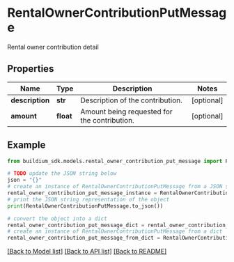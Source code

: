 # RentalOwnerContributionPutMessage

Rental owner contribution detail

## Properties

Name | Type | Description | Notes
------------ | ------------- | ------------- | -------------
**description** | **str** | Description of the contribution. | [optional] 
**amount** | **float** | Amount being requested for the contribution. | [optional] 

## Example

```python
from buildium_sdk.models.rental_owner_contribution_put_message import RentalOwnerContributionPutMessage

# TODO update the JSON string below
json = "{}"
# create an instance of RentalOwnerContributionPutMessage from a JSON string
rental_owner_contribution_put_message_instance = RentalOwnerContributionPutMessage.from_json(json)
# print the JSON string representation of the object
print(RentalOwnerContributionPutMessage.to_json())

# convert the object into a dict
rental_owner_contribution_put_message_dict = rental_owner_contribution_put_message_instance.to_dict()
# create an instance of RentalOwnerContributionPutMessage from a dict
rental_owner_contribution_put_message_from_dict = RentalOwnerContributionPutMessage.from_dict(rental_owner_contribution_put_message_dict)
```
[[Back to Model list]](../README.md#documentation-for-models) [[Back to API list]](../README.md#documentation-for-api-endpoints) [[Back to README]](../README.md)


